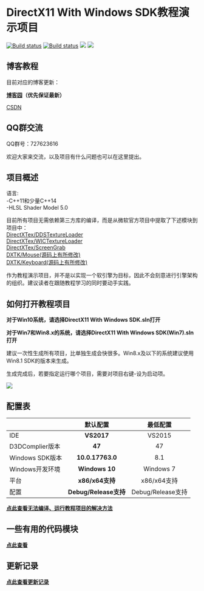# DirectX11 With Windows SDK教程演示项目
[![Build status](https://ci.appveyor.com/api/projects/status/9ntk5efu2h7mkbgn?svg=true)](https://ci.appveyor.com/project/MKXJun/directx11-with-windows-sdk) [![Build status](https://ci.appveyor.com/api/projects/status/dpl8y4uea5cv0303?svg=true)](https://ci.appveyor.com/project/MKXJun/directx11-with-windows-sdk-s5k2l) ![](https://img.shields.io/badge/license-MIT-dddd00.svg) ![](https://img.shields.io/badge/Ver-1.22.0-519dd9.svg)

## 博客教程

目前对应的博客更新：

**[博客园](https://www.cnblogs.com/X-Jun/p/9028764.html)（优先保证最新）**

[CSDN](https://blog.csdn.net/x_jun96/article/details/80293670)

## QQ群交流

QQ群号：727623616

欢迎大家来交流，以及项目有什么问题也可以在这里提出。


## 项目概述

语言:</br>
-C++11和少量C++14</br>
-HLSL Shader Model 5.0


目前所有项目无需依赖第三方库的编译，而是从微软官方项目中提取了下述模块到项目中：</br>
[DirectXTex/DDSTextureLoader](https://github.com/Microsoft/DirectXTex/tree/master/DDSTextureLoader)</br>
[DirectXTex/WICTextureLoader](https://github.com/Microsoft/DirectXTex/tree/master/WICTextureLoader)</br>
[DirectXTex/ScreenGrab](https://github.com/Microsoft/DirectXTex/tree/master/ScreenGrab)</br>
[DXTK/Mouse(源码上有所修改)](https://github.com/Microsoft/DirectXTK/tree/master/Src)</br>
[DXTK/Keyboard(源码上有所修改)](https://github.com/Microsoft/DirectXTK/tree/master/Src)</br>

作为教程演示项目，并不是以实现一个软引擎为目标，因此不会刻意进行引擎架构的组织。建议读者在跟随教程学习的同时要动手实践。

## 如何打开教程项目

**对于Win10系统，请选择DirectX11 With Windows SDK.sln打开**

**对于Win7和Win8.x的系统，请选择DirectX11 With Windows SDK(Win7).sln打开**

建议一次性生成所有项目，比单独生成会快很多。Win8.x及以下的系统建议使用Win8.1 SDK的版本来生成。

生成完成后，若要指定运行哪个项目，需要对项目右键-设为启动项。

![](https://github.com/MKXJun/DirectX11-With-Windows-SDK/blob/master/MarkdownFiles/001.png)

## 配置表

|               |默认配置          |最低配置   |
|---------------|:----------------:|:---------:|
|IDE            |**VS2017**        |VS2015     |
|D3DComplier版本|**47**            |47         |
|Windows SDK版本|**10.0.17763.0**  |8.1        |
|Windows开发环境|**Windows 10**    |Windows 7  |
|平台           |**x86/x64支持**   |x86/x64支持|
|配置           |**Debug/Release支持**|Debug/Release支持|

**[点此查看无法编译、运行教程项目的解决方法](https://github.com/MKXJun/DirectX11-With-Windows-SDK/blob/master/MarkdownFiles/How-To-Build-Solution/README.md)**

## 一些有用的代码模块

**[点此查看](https://github.com/MKXJun/DirectX11-With-Windows-SDK/blob/master/Modules/)**

## 更新记录

**[点此查看更新记录](https://github.com/MKXJun/DirectX11-With-Windows-SDK/blob/master/MarkdownFiles/Updates/Updates.md)**

